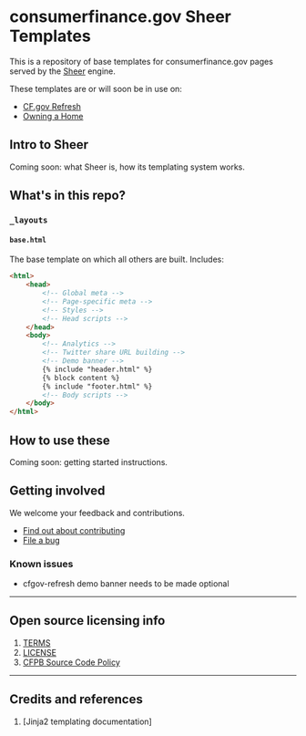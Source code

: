 # consumerfinance.gov Sheer Templates

This is a repository of base templates for consumerfinance.gov pages
served by the [Sheer](https://github.com/rosskarchner/sheer) engine.

These templates are or will soon be in use on:
- [CF.gov Refresh](https://github.com/cfpb/cfgov-refresh)
- [Owning a Home](https://github.com/cfpb/owning-a-home)


## Intro to Sheer

Coming soon: what Sheer is, how its templating system works.


## What's in this repo?

### `_layouts`

#### `base.html`

The base template on which all others are built. Includes:

```html
<html>
    <head>
        <!-- Global meta -->
        <!-- Page-specific meta -->
        <!-- Styles -->
        <!-- Head scripts -->
    </head>
    <body>
        <!-- Analytics -->
        <!-- Twitter share URL building -->
        <!-- Demo banner -->
        {% include "header.html" %}
        {% block content %}
        {% include "footer.html" %}
        <!-- Body scripts -->
    </body>
</html>
```


## How to use these

Coming soon: getting started instructions.


## Getting involved

We welcome your feedback and contributions.

- [Find out about contributing](CONTRIBUTING.md)
- [File a bug](https://github.com/cfpb/cfgov-sheer-templates/issues/new?body=%23%23%20URL%0D%0D%0D%23%23%20Actual%20Behavior%0D%0D%0D%23%23%20Expected%20Behavior%0D%0D%0D%23%23%20Steps%20to%20Reproduce%0D%0D%0D%23%23%20Screenshot&labels=bug)

### Known issues

- cfgov-refresh demo banner needs to be made optional


----

## Open source licensing info
1. [TERMS](TERMS.md)
2. [LICENSE](LICENSE)
3. [CFPB Source Code Policy](https://github.com/cfpb/source-code-policy/)


----

## Credits and references

1. [Jinja2 templating documentation]
